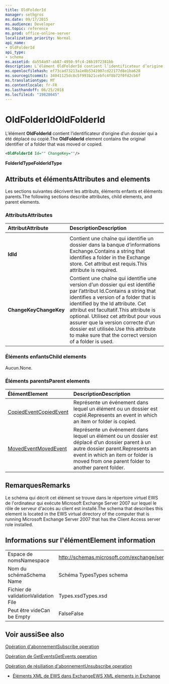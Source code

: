 ```yaml
---
title: OldFolderId
manager: sethgros
ms.date: 09/17/2015
ms.audience: Developer
ms.topic: reference
ms.prod: office-online-server
localization_priority: Normal
api_name:
- OldFolderId
api_type:
- schema
ms.assetid: da554a97-ab87-4950-9fc4-26b1972381bb
description: L’élément OldFolderId contient l’identificateur d’origine d’un dossier qui a été déplacé ou copié.
ms.openlocfilehash: ef73cad73213a1e8b5341907cd22177d8e1ba628
ms.sourcegitcommit: 34041125dc8c5f993b21cebfc4f8b72f0fd2cb6f
ms.translationtype: MT
ms.contentlocale: fr-FR
ms.lasthandoff: 06/25/2018
ms.locfileid: "19828645"
---
```

# <a name="oldfolderid"></a><span data-ttu-id="77732-103">OldFolderId</span><span class="sxs-lookup"><span data-stu-id="77732-103">OldFolderId</span></span>

<span data-ttu-id="77732-104">L’élément **OldFolderId** contient l’identificateur d’origine d’un dossier qui a été déplacé ou copié.</span><span class="sxs-lookup"><span data-stu-id="77732-104">The **OldFolderId** element contains the original identifier of a folder that was moved or copied.</span></span> 
  
```xml
<OldFolderId Id="" ChangeKey=""/>
```

 <span data-ttu-id="77732-105">**FolderIdType**</span><span class="sxs-lookup"><span data-stu-id="77732-105">**FolderIdType**</span></span>
## <a name="attributes-and-elements"></a><span data-ttu-id="77732-106">Attributs et éléments</span><span class="sxs-lookup"><span data-stu-id="77732-106">Attributes and elements</span></span>

<span data-ttu-id="77732-107">Les sections suivantes décrivent les attributs, éléments enfants et éléments parents.</span><span class="sxs-lookup"><span data-stu-id="77732-107">The following sections describe attributes, child elements, and parent elements.</span></span>
  
### <a name="attributes"></a><span data-ttu-id="77732-108">Attributs</span><span class="sxs-lookup"><span data-stu-id="77732-108">Attributes</span></span>

|<span data-ttu-id="77732-109">**Attribut**</span><span class="sxs-lookup"><span data-stu-id="77732-109">**Attribute**</span></span>|<span data-ttu-id="77732-110">**Description**</span><span class="sxs-lookup"><span data-stu-id="77732-110">**Description**</span></span>|
|:-----|:-----|
|<span data-ttu-id="77732-111">
  **Id**</span><span class="sxs-lookup"><span data-stu-id="77732-111">**Id**</span></span> <br/> |<span data-ttu-id="77732-112">Contient une chaîne qui identifie un dossier dans la banque d’informations Exchange.</span><span class="sxs-lookup"><span data-stu-id="77732-112">Contains a string that identifies a folder in the Exchange store.</span></span> <span data-ttu-id="77732-113">Cet attribut est requis.</span><span class="sxs-lookup"><span data-stu-id="77732-113">This attribute is required.</span></span>  <br/> |
|<span data-ttu-id="77732-114">**ChangeKey**</span><span class="sxs-lookup"><span data-stu-id="77732-114">**ChangeKey**</span></span> <br/> |<span data-ttu-id="77732-115">Contient une chaîne qui identifie une version d’un dossier qui est identifié par l’attribut Id.</span><span class="sxs-lookup"><span data-stu-id="77732-115">Contains a string that identifies a version of a folder that is identified by the Id attribute.</span></span> <span data-ttu-id="77732-116">Cet attribut est facultatif.</span><span class="sxs-lookup"><span data-stu-id="77732-116">This attribute is optional.</span></span> <span data-ttu-id="77732-117">Utilisez cet attribut pour vous assurer que la version correcte d’un dossier est utilisée.</span><span class="sxs-lookup"><span data-stu-id="77732-117">Use this attribute to make sure that the correct version of a folder is used.</span></span>  <br/> |
   
### <a name="child-elements"></a><span data-ttu-id="77732-118">Éléments enfants</span><span class="sxs-lookup"><span data-stu-id="77732-118">Child elements</span></span>

<span data-ttu-id="77732-119">Aucun.</span><span class="sxs-lookup"><span data-stu-id="77732-119">None.</span></span>
  
### <a name="parent-elements"></a><span data-ttu-id="77732-120">Éléments parents</span><span class="sxs-lookup"><span data-stu-id="77732-120">Parent elements</span></span>

|<span data-ttu-id="77732-121">**Élément**</span><span class="sxs-lookup"><span data-stu-id="77732-121">**Element**</span></span>|<span data-ttu-id="77732-122">**Description**</span><span class="sxs-lookup"><span data-stu-id="77732-122">**Description**</span></span>|
|:-----|:-----|
|[<span data-ttu-id="77732-123">CopiedEvent</span><span class="sxs-lookup"><span data-stu-id="77732-123">CopiedEvent</span></span>](copiedevent.md) <br/> |<span data-ttu-id="77732-124">Représente un événement dans lequel un élément ou un dossier est copié.</span><span class="sxs-lookup"><span data-stu-id="77732-124">Represents an event in which an item or folder is copied.</span></span>  <br/> |
|[<span data-ttu-id="77732-125">MovedEvent</span><span class="sxs-lookup"><span data-stu-id="77732-125">MovedEvent</span></span>](movedevent.md) <br/> |<span data-ttu-id="77732-126">Représente un événement dans lequel un élément ou un dossier est déplacé d’un dossier parent à un autre dossier parent.</span><span class="sxs-lookup"><span data-stu-id="77732-126">Represents an event in which an item or folder is moved from one parent folder to another parent folder.</span></span>  <br/> |
   
## <a name="remarks"></a><span data-ttu-id="77732-127">Remarques</span><span class="sxs-lookup"><span data-stu-id="77732-127">Remarks</span></span>

<span data-ttu-id="77732-128">Le schéma qui décrit cet élément se trouve dans le répertoire virtuel EWS de l'ordinateur qui exécute Microsoft Exchange Server 2007 sur lequel le rôle de serveur d'accès au client est installé.</span><span class="sxs-lookup"><span data-stu-id="77732-128">The schema that describes this element is located in the EWS virtual directory of the computer that is running Microsoft Exchange Server 2007 that has the Client Access server role installed.</span></span>
  
## <a name="element-information"></a><span data-ttu-id="77732-129">Informations sur l'élément</span><span class="sxs-lookup"><span data-stu-id="77732-129">Element information</span></span>

|||
|:-----|:-----|
|<span data-ttu-id="77732-130">Espace de noms</span><span class="sxs-lookup"><span data-stu-id="77732-130">Namespace</span></span>  <br/> |http://schemas.microsoft.com/exchange/services/2006/types  <br/> |
|<span data-ttu-id="77732-131">Nom du schéma</span><span class="sxs-lookup"><span data-stu-id="77732-131">Schema Name</span></span>  <br/> |<span data-ttu-id="77732-132">Schéma Types</span><span class="sxs-lookup"><span data-stu-id="77732-132">Types schema</span></span>  <br/> |
|<span data-ttu-id="77732-133">Fichier de validation</span><span class="sxs-lookup"><span data-stu-id="77732-133">Validation File</span></span>  <br/> |<span data-ttu-id="77732-134">Types.xsd</span><span class="sxs-lookup"><span data-stu-id="77732-134">Types.xsd</span></span>  <br/> |
|<span data-ttu-id="77732-135">Peut être vide</span><span class="sxs-lookup"><span data-stu-id="77732-135">Can be Empty</span></span>  <br/> |<span data-ttu-id="77732-136">False</span><span class="sxs-lookup"><span data-stu-id="77732-136">False</span></span>  <br/> |
   
## <a name="see-also"></a><span data-ttu-id="77732-137">Voir aussi</span><span class="sxs-lookup"><span data-stu-id="77732-137">See also</span></span>



[<span data-ttu-id="77732-138">Opération d'abonnement</span><span class="sxs-lookup"><span data-stu-id="77732-138">Subscribe operation</span></span>](subscribe-operation.md)
  
[<span data-ttu-id="77732-139">Opération de GetEvents</span><span class="sxs-lookup"><span data-stu-id="77732-139">GetEvents operation</span></span>](getevents-operation.md)
  
[<span data-ttu-id="77732-140">Opération de résiliation d'abonnement</span><span class="sxs-lookup"><span data-stu-id="77732-140">Unsubscribe operation</span></span>](unsubscribe-operation.md)


- [<span data-ttu-id="77732-141">Éléments XML de EWS dans Exchange</span><span class="sxs-lookup"><span data-stu-id="77732-141">EWS XML elements in Exchange</span></span>](ews-xml-elements-in-exchange.md)

